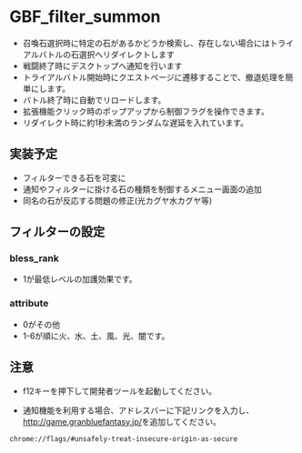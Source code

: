# GBF_filter_summon
* 召喚石選択時に特定の石があるかどうか検索し、存在しない場合にはトライアルバトルの石選択へリダイレクトします
* 戦闘終了時にデスクトップへ通知を行います
* トライアルバトル開始時にクエストページに遷移することで、撤退処理を簡単にします。
* バトル終了時に自動でリロードします。
* 拡張機能クリック時のポップアップから制御フラグを操作できます。
* リダイレクト時に約1秒未満のランダムな遅延を入れています。
## 実装予定
* フィルターできる石を可変に
* 通知やフィルターに掛ける石の種類を制御するメニュー画面の追加
* 同名の石が反応する問題の修正(光カグヤ水カグヤ等)
## フィルターの設定
### bless_rank
* 1が最低レベルの加護効果です。
### attribute
* 0がその他
* 1-6が順に火、水、土、風、光、闇です。
## 注意
* f12キーを押下して開発者ツールを起動してください。

* 通知機能を利用する場合、アドレスバーに下記リンクを入力し、<http://game.granbluefantasy.jp/>を追加してください。
```
chrome://flags/#unsafely-treat-insecure-origin-as-secure
```
